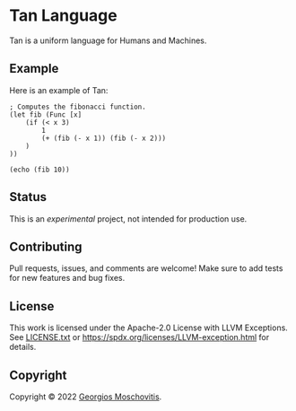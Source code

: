 # Tan Language

Tan is a uniform language for Humans and Machines.

## Example

Here is an example of Tan:

```tan
; Computes the fibonacci function.
(let fib (Func [x]
    (if (< x 3)
        1
        (+ (fib (- x 1)) (fib (- x 2)))
    )
))

(echo (fib 10))
```

## Status

This is an _experimental_ project, not intended for production use.

## Contributing

Pull requests, issues, and comments are welcome! Make sure to add tests for new features and bug fixes.

## License

This work is licensed under the Apache-2.0 License with LLVM Exceptions. See [LICENSE.txt](LICENSE.txt) or <https://spdx.org/licenses/LLVM-exception.html> for details.

## Copyright

Copyright © 2022 [Georgios Moschovitis](https://gmosx.ninja).
